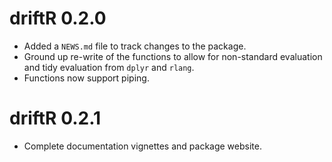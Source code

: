 # driftR 0.2.0

* Added a `NEWS.md` file to track changes to the package.
* Ground up re-write of the functions to allow for non-standard evaluation and tidy evaluation from `dplyr` and `rlang`.
* Functions now support piping.

# driftR 0.2.1

* Complete documentation vignettes and package website.

